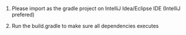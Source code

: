 1) Please import as the gradle project on IntelliJ Idea/Eclipse IDE (IntelliJ prefered) 

2) Run the build.gradle to make sure all dependencies executes